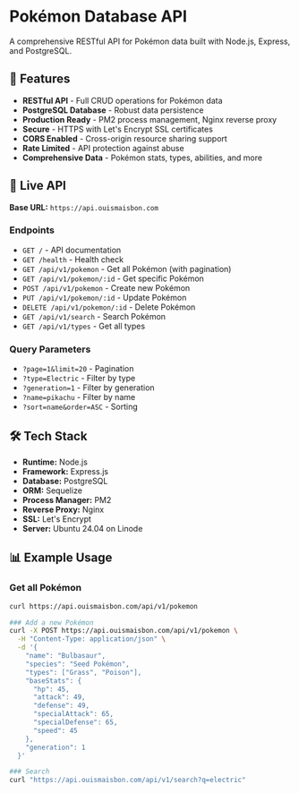 # Pokémon Database API

A comprehensive RESTful API for Pokémon data built with Node.js, Express, and PostgreSQL.

## 🌟 Features

- **RESTful API** - Full CRUD operations for Pokémon data
- **PostgreSQL Database** - Robust data persistence
- **Production Ready** - PM2 process management, Nginx reverse proxy
- **Secure** - HTTPS with Let's Encrypt SSL certificates
- **CORS Enabled** - Cross-origin resource sharing support
- **Rate Limited** - API protection against abuse
- **Comprehensive Data** - Pokémon stats, types, abilities, and more

## 🚀 Live API

**Base URL:** `https://api.ouismaisbon.com`

### Endpoints

- `GET /` - API documentation
- `GET /health` - Health check
- `GET /api/v1/pokemon` - Get all Pokémon (with pagination)
- `GET /api/v1/pokemon/:id` - Get specific Pokémon
- `POST /api/v1/pokemon` - Create new Pokémon
- `PUT /api/v1/pokemon/:id` - Update Pokémon
- `DELETE /api/v1/pokemon/:id` - Delete Pokémon
- `GET /api/v1/search` - Search Pokémon
- `GET /api/v1/types` - Get all types

### Query Parameters

- `?page=1&limit=20` - Pagination
- `?type=Electric` - Filter by type
- `?generation=1` - Filter by generation
- `?name=pikachu` - Filter by name
- `?sort=name&order=ASC` - Sorting

## 🛠️ Tech Stack

- **Runtime:** Node.js
- **Framework:** Express.js
- **Database:** PostgreSQL
- **ORM:** Sequelize
- **Process Manager:** PM2
- **Reverse Proxy:** Nginx
- **SSL:** Let's Encrypt
- **Server:** Ubuntu 24.04 on Linode

## 📊 Example Usage

### Get all Pokémon
```bash
curl https://api.ouismaisbon.com/api/v1/pokemon

### Add a new Pokémon
curl -X POST https://api.ouismaisbon.com/api/v1/pokemon \
  -H "Content-Type: application/json" \
  -d '{
    "name": "Bulbasaur",
    "species": "Seed Pokémon",
    "types": ["Grass", "Poison"],
    "baseStats": {
      "hp": 45,
      "attack": 49,
      "defense": 49,
      "specialAttack": 65,
      "specialDefense": 65,
      "speed": 45
    },
    "generation": 1
  }'

### Search
curl "https://api.ouismaisbon.com/api/v1/search?q=electric"


